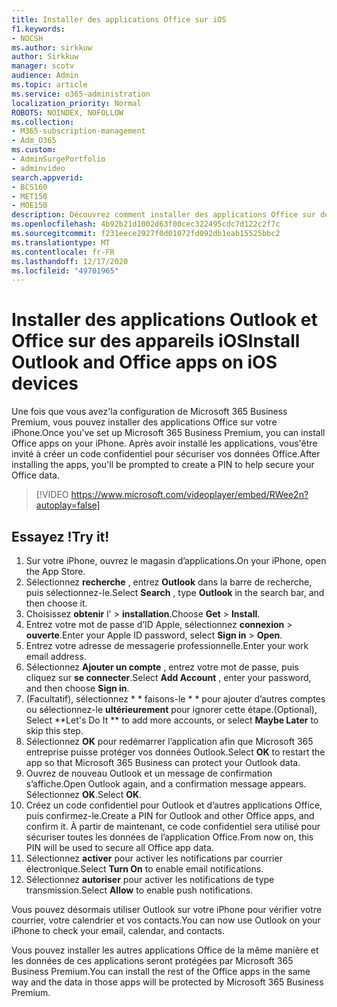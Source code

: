 ```yaml
---
title: Installer des applications Office sur iOS
f1.keywords:
- NOCSH
ms.author: sirkkuw
author: Sirkkuw
manager: scotv
audience: Admin
ms.topic: article
ms.service: o365-administration
localization_priority: Normal
ROBOTS: NOINDEX, NOFOLLOW
ms.collection:
- M365-subscription-management
- Adm_O365
ms.custom:
- AdminSurgePortfolio
- adminvideo
search.appverid:
- BCS160
- MET150
- MOE150
description: Découvrez comment installer des applications Office sur des appareils iOS.
ms.openlocfilehash: 4b92b21d1002d63f00cec322495cdc7d122c2f7c
ms.sourcegitcommit: f231eece2927f0d01072fd092db1eab15525bbc2
ms.translationtype: MT
ms.contentlocale: fr-FR
ms.lasthandoff: 12/17/2020
ms.locfileid: "49701965"
---
```

# <a name="install-outlook-and-office-apps-on-ios-devices"></a><span data-ttu-id="b67cf-103">Installer des applications Outlook et Office sur des appareils iOS</span><span class="sxs-lookup"><span data-stu-id="b67cf-103">Install Outlook and Office apps on iOS devices</span></span>

<span data-ttu-id="b67cf-104">Une fois que vous avez&#39;la configuration de Microsoft 365 Business Premium, vous pouvez installer des applications Office sur votre iPhone.</span><span class="sxs-lookup"><span data-stu-id="b67cf-104">Once you&#39;ve set up Microsoft 365 Business Premium, you can install Office apps on your iPhone.</span></span> <span data-ttu-id="b67cf-105">Après avoir installé les applications, vous&#39;être invité à créer un code confidentiel pour sécuriser vos données Office.</span><span class="sxs-lookup"><span data-stu-id="b67cf-105">After installing the apps, you&#39;ll be prompted to create a PIN to help secure your Office data.</span></span>

> [!VIDEO https://www.microsoft.com/videoplayer/embed/RWee2n?autoplay=false]

## <a name="try-it"></a><span data-ttu-id="b67cf-106">Essayez !</span><span class="sxs-lookup"><span data-stu-id="b67cf-106">Try it!</span></span>

1. <span data-ttu-id="b67cf-107">Sur votre iPhone, ouvrez le magasin d’applications.</span><span class="sxs-lookup"><span data-stu-id="b67cf-107">On your iPhone, open the App Store.</span></span>
2. <span data-ttu-id="b67cf-108">Sélectionnez  **recherche** , entrez  **Outlook** dans la barre de recherche, puis sélectionnez-le.</span><span class="sxs-lookup"><span data-stu-id="b67cf-108">Select  **Search** , type  **Outlook** in the search bar, and then choose it.</span></span>
3. <span data-ttu-id="b67cf-109">Choisissez **obtenir** l'   >   **installation**.</span><span class="sxs-lookup"><span data-stu-id="b67cf-109">Choose  **Get**  >  **Install**.</span></span>
4. <span data-ttu-id="b67cf-110">Entrez votre mot de passe d’ID Apple, sélectionnez **connexion**  >   **ouverte**.</span><span class="sxs-lookup"><span data-stu-id="b67cf-110">Enter your Apple ID password, select **Sign in** >  **Open**.</span></span>
5. <span data-ttu-id="b67cf-111">Entrez votre adresse de messagerie professionnelle.</span><span class="sxs-lookup"><span data-stu-id="b67cf-111">Enter your work email address.</span></span>
6. <span data-ttu-id="b67cf-112">Sélectionnez  **Ajouter un compte** , entrez votre mot de passe, puis cliquez sur  **se connecter**.</span><span class="sxs-lookup"><span data-stu-id="b67cf-112">Select  **Add Account** , enter your password, and then choose  **Sign in**.</span></span>
7. <span data-ttu-id="b67cf-113">(Facultatif), sélectionnez \* \* faisons-le \* \* pour ajouter d’autres comptes ou sélectionnez-le  **ultérieurement**  pour ignorer cette étape.</span><span class="sxs-lookup"><span data-stu-id="b67cf-113">(Optional), Select  \*\*Let's Do It \*\* to add more accounts, or select  **Maybe Later**  to skip this step.</span></span>
8. <span data-ttu-id="b67cf-114">Sélectionnez  **OK** pour redémarrer l’application afin que Microsoft 365 entreprise puisse protéger vos données Outlook.</span><span class="sxs-lookup"><span data-stu-id="b67cf-114">Select  **OK** to restart the app so that Microsoft 365 Business  can protect your Outlook data.</span></span>
9. <span data-ttu-id="b67cf-115">Ouvrez de nouveau Outlook et un message de confirmation s’affiche.</span><span class="sxs-lookup"><span data-stu-id="b67cf-115">Open Outlook again, and a confirmation message appears.</span></span> <span data-ttu-id="b67cf-116">Sélectionnez  **OK**.</span><span class="sxs-lookup"><span data-stu-id="b67cf-116">Select  **OK**.</span></span>
10. <span data-ttu-id="b67cf-117">Créez un code confidentiel pour Outlook et d’autres applications Office, puis confirmez-le.</span><span class="sxs-lookup"><span data-stu-id="b67cf-117">Create a PIN for Outlook and other Office apps, and confirm it.</span></span> <span data-ttu-id="b67cf-118">À partir de maintenant, ce code confidentiel sera utilisé pour sécuriser toutes les données de l’application Office.</span><span class="sxs-lookup"><span data-stu-id="b67cf-118">From now on, this PIN will be used to secure all Office app data.</span></span>
11. <span data-ttu-id="b67cf-119">Sélectionnez  **activer**  pour activer les notifications par courrier électronique.</span><span class="sxs-lookup"><span data-stu-id="b67cf-119">Select  **Turn On**  to enable email notifications.</span></span>
12. <span data-ttu-id="b67cf-120">Sélectionnez  **autoriser** pour activer les notifications de type transmission.</span><span class="sxs-lookup"><span data-stu-id="b67cf-120">Select  **Allow** to enable push notifications.</span></span>

<span data-ttu-id="b67cf-121">Vous pouvez désormais utiliser Outlook sur votre iPhone pour vérifier votre courrier, votre calendrier et vos contacts.</span><span class="sxs-lookup"><span data-stu-id="b67cf-121">You can now use Outlook on your iPhone to check your email, calendar, and contacts.</span></span>

<span data-ttu-id="b67cf-122">Vous pouvez installer les autres applications Office de la même manière et les données de ces applications seront protégées par Microsoft 365 Business Premium.</span><span class="sxs-lookup"><span data-stu-id="b67cf-122">You can install the rest of the Office apps in the same way and the data in those apps will be protected by Microsoft 365 Business Premium.</span></span>